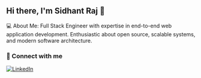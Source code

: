 ## Hi there, I'm Sidhant Raj 👋

💻 About Me: Full Stack Engineer with expertise in end-to-end web application development. Enthusiastic about open source, scalable systems, and modern software architecture.

### 🤝 Connect with me
[![LinkedIn](https://img.shields.io/badge/LinkedIn-blue?logo=linkedin&logoColor=white)](https://www.linkedin.com/in/sidhant-raj-911a9520a/)



<!--
**crocxzsid/crocxzsid** is a ✨ _special_ ✨ repository because its `README.md` (this file) appears on your GitHub profile.

Here are some ideas to get you started:

- 🔭 I’m currently working on ...
- 🌱 I’m currently learning ...
- 👯 I’m looking to collaborate on ...
- 🤔 I’m looking for help with ...
- 💬 Ask me about ...
- 📫 How to reach me: ...
- 😄 Pronouns: ...
- ⚡ Fun fact: ...
-->
